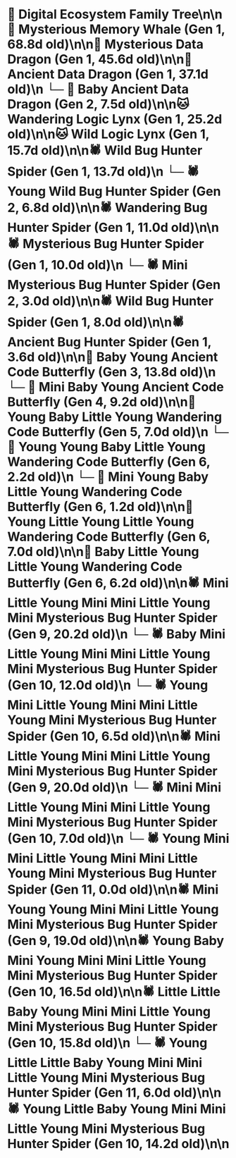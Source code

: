 # 🌳 Digital Ecosystem Family Tree\n\n🐋 Mysterious Memory Whale (Gen 1, 68.8d old)\n\n🐉 Mysterious Data Dragon (Gen 1, 45.6d old)\n\n🐉 Ancient Data Dragon (Gen 1, 37.1d old)\n  └─ 🐉 Baby Ancient Data Dragon (Gen 2, 7.5d old)\n\n🐱 Wandering Logic Lynx (Gen 1, 25.2d old)\n\n🐱 Wild Logic Lynx (Gen 1, 15.7d old)\n\n🕷️ Wild Bug Hunter Spider (Gen 1, 13.7d old)\n  └─ 🕷️ Young Wild Bug Hunter Spider (Gen 2, 6.8d old)\n\n🕷️ Wandering Bug Hunter Spider (Gen 1, 11.0d old)\n\n🕷️ Mysterious Bug Hunter Spider (Gen 1, 10.0d old)\n  └─ 🕷️ Mini Mysterious Bug Hunter Spider (Gen 2, 3.0d old)\n\n🕷️ Wild Bug Hunter Spider (Gen 1, 8.0d old)\n\n🕷️ Ancient Bug Hunter Spider (Gen 1, 3.6d old)\n\n🦋 Baby Young Ancient Code Butterfly (Gen 3, 13.8d old)\n  └─ 🦋 Mini Baby Young Ancient Code Butterfly (Gen 4, 9.2d old)\n\n🦋 Young Baby Little Young Wandering Code Butterfly (Gen 5, 7.0d old)\n  └─ 🦋 Young Young Baby Little Young Wandering Code Butterfly (Gen 6, 2.2d old)\n  └─ 🦋 Mini Young Baby Little Young Wandering Code Butterfly (Gen 6, 1.2d old)\n\n🦋 Young Little Young Little Young Wandering Code Butterfly (Gen 6, 7.0d old)\n\n🦋 Baby Little Young Little Young Wandering Code Butterfly (Gen 6, 6.2d old)\n\n🕷️ Mini Little Young Mini Mini Little Young Mini Mysterious Bug Hunter Spider (Gen 9, 20.2d old)\n  └─ 🕷️ Baby Mini Little Young Mini Mini Little Young Mini Mysterious Bug Hunter Spider (Gen 10, 12.0d old)\n  └─ 🕷️ Young Mini Little Young Mini Mini Little Young Mini Mysterious Bug Hunter Spider (Gen 10, 6.5d old)\n\n🕷️ Mini Little Young Mini Mini Little Young Mini Mysterious Bug Hunter Spider (Gen 9, 20.0d old)\n  └─ 🕷️ Mini Mini Little Young Mini Mini Little Young Mini Mysterious Bug Hunter Spider (Gen 10, 7.0d old)\n    └─ 🕷️ Young Mini Mini Little Young Mini Mini Little Young Mini Mysterious Bug Hunter Spider (Gen 11, 0.0d old)\n\n🕷️ Mini Young Young Mini Mini Little Young Mini Mysterious Bug Hunter Spider (Gen 9, 19.0d old)\n\n🕷️ Young Baby Mini Young Mini Mini Little Young Mini Mysterious Bug Hunter Spider (Gen 10, 16.5d old)\n\n🕷️ Little Little Baby Young Mini Mini Little Young Mini Mysterious Bug Hunter Spider (Gen 10, 15.8d old)\n  └─ 🕷️ Young Little Little Baby Young Mini Mini Little Young Mini Mysterious Bug Hunter Spider (Gen 11, 6.0d old)\n\n🕷️ Young Little Baby Young Mini Mini Little Young Mini Mysterious Bug Hunter Spider (Gen 10, 14.2d old)\n\n